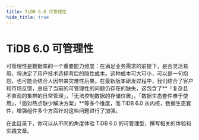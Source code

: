 ```yaml
---
title: TiDB 6.0 可管理性
hide_title: true
---
```


# TiDB 6.0 可管理性

可管理性是数据库的一个重要能力维度：在满足业务需求的前提下，是否灵活易用，将决定了用户技术选择背后的隐性成本。这种成本可大可小，可以是一句抱怨，也可能会结合人因带来灾难性后果。在最新版本研发过程中，我们结合了客户和市场反馈，总结了当前的可管理性的问题仍存在的缺失，这包含了**「复杂且不直观的集群的日常管理」，「无法控制数据的存储位置」，「数据生态套件难于使用」，「面对热点缺少解决方案」**等多个维度，而 TiDB 6.0 从内核，数据生态套件，增强组件多个方面针对这些问题进行了加强。



在此目录下，你可以从不同的角度体验 TiDB 6.0 的可管理型，撰写相关的体验和实践文章。